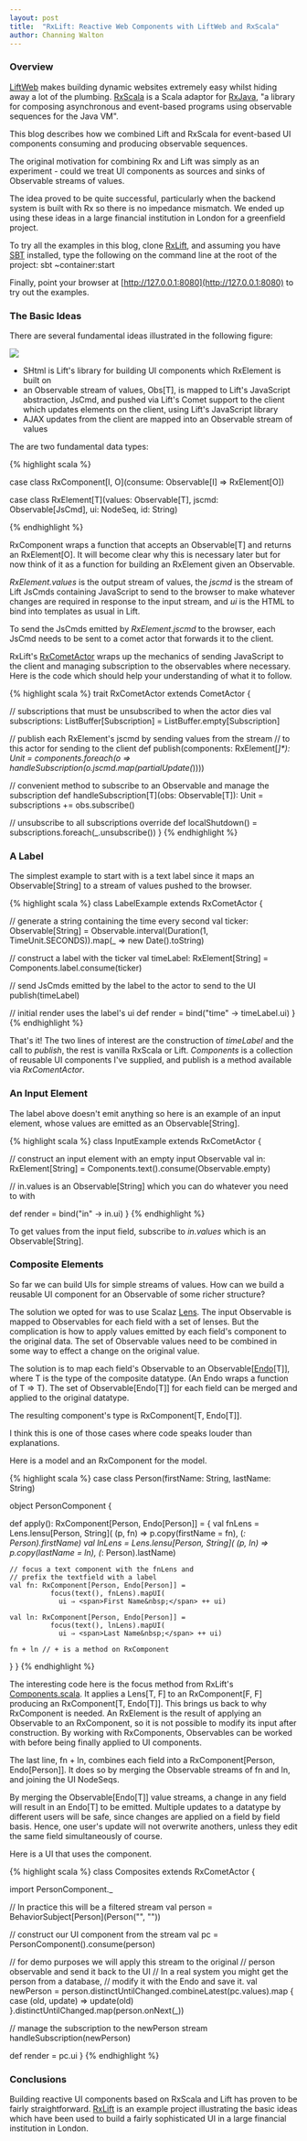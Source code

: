 ```yaml
---
layout: post
title:  "RxLift: Reactive Web Components with LiftWeb and RxScala"
author: Channing Walton
---
```


### Overview

[LiftWeb](http://liftweb.net) makes building dynamic websites extremely easy whilst hiding away a lot of the plumbing. [RxScala](http://reactivex.io/rxscala/) is a Scala adaptor for [RxJava](https://github.com/ReactiveX/RxJava), "a library for composing asynchronous and event-based programs using observable sequences for the Java VM".

This blog describes how we combined Lift and RxScala for event-based UI components consuming and producing observable sequences.

 <!-- break -->

The original motivation for combining Rx and Lift was simply as an experiment - could we treat UI components as sources and sinks of Observable streams of values.

The idea proved to be quite successful, particularly when the backend system is built with Rx so there is no impedance mismatch. We ended up using these ideas in a large financial institution in London for a greenfield project.

To try all the examples in this blog, clone [RxLift](https://github.com/channingwalton/rxlift), and assuming you have [SBT](http://www.scala-sbt.org) installed, type the following on the command line at the root of the project: sbt ~container:start

Finally, point your browser at [http://127.0.0.1:8080](http://127.0.0.1:8080) to try out the examples.

### The Basic Ideas

There are several fundamental ideas illustrated in the following figure:

<img src="/images/blog/rxlift.jpg">

* SHtml is Lift's library for building UI components which RxElement is built on
* an Observable stream of values, Obs[T], is mapped to Lift's JavaScript abstraction, JsCmd, and pushed via Lift's Comet support to the client which updates elements on the client, using Lift's JavaScript library
* AJAX updates from the client are mapped into an Observable stream of values

The are two fundamental data types:

{% highlight scala %}

case class RxComponent[I, O](consume: Observable[I] ⇒ RxElement[O])

case class RxElement[T](values: Observable[T], jscmd: Observable[JsCmd], ui: NodeSeq, id: String)

{% endhighlight %}

RxComponent wraps a function that accepts an Observable[T] and returns an RxElement[O]. It will become clear why this is necessary later but for now think of it as a function for building an RxElement given an Observable.

_RxElement.values_ is the output stream of values, the _jscmd_ is the stream of Lift JsCmds containing JavaScript to send to the browser to make whatever changes are required in response to the input stream, and _ui_ is the HTML to bind into templates as usual in Lift.

To send the JsCmds emitted by _RxElement.jscmd_ to the browser, each JsCmd needs to be sent to a comet actor that forwards it to the client.

RxLift's [RxCometActor](https://github.com/channingwalton/rxlift/blob/master/core/src/main/scala/com/casualmiracles/rxlift/RxCometActor.scala) wraps up the mechanics of sending JavaScript to the client and managing subscription to the observables where necessary. Here is the code which should help your understanding of what it to follow.

{% highlight scala %}
trait RxCometActor extends CometActor {

  // subscriptions that must be unsubscribed to when the actor dies
  val subscriptions: ListBuffer[Subscription] =
    ListBuffer.empty[Subscription]

  // publish each RxElement's jscmd by sending values from the stream
  // to this actor for sending to the client
  def publish(components: RxElement[_]*): Unit =
  components.foreach(o ⇒
    handleSubscription(o.jscmd.map(partialUpdate(_))))

  // convenient method to subscribe to an Observable and manage the subscription 
  def handleSubscription[T](obs: Observable[T]): Unit =
    subscriptions += obs.subscribe()

  // unsubscribe to all subscriptions
  override def localShutdown() =
    subscriptions.foreach(_.unsubscribe())
}
{% endhighlight %}

### A Label

The simplest example to start with is a text label since it maps an Observable[String] to a stream of values pushed to the browser.

{% highlight scala %}
class LabelExample extends RxCometActor {

  // generate a string containing the time every second
  val ticker: Observable[String] = 
    Observable.interval(Duration(1, TimeUnit.SECONDS)).map(_ ⇒ new Date().toString)

  // construct a label with the ticker
  val timeLabel: RxElement[String] = Components.label.consume(ticker)

  // send JsCmds emitted by the label to the actor to send to the UI
  publish(timeLabel)

  // initial render uses the label's ui
  def render = bind("time" -> timeLabel.ui)
}
{% endhighlight %}

That's it! The two lines of interest are the construction of _timeLabel_ and the call to _publish_, the rest is vanilla RxScala or Lift. _Components_ is a collection of reusable UI components I've supplied, and publish is a method available via _RxComentActor_.

### An Input Element

The label above doesn't emit anything so here is an example of an input element, whose values are emitted as an Observable[String].

{% highlight scala %}
class InputExample extends RxCometActor {

  // construct an input element with an empty input Observable
  val in: RxElement[String] = Components.text().consume(Observable.empty)

  // in.values is an Observable[String] which you can do whatever you need to with

  def render = bind("in" -> in.ui)
}
{% endhighlight %}

To get values from the input field, subscribe to _in.values_ which is an Observable[String].

### Composite Elements

So far we can build UIs for simple streams of values. How can we build a reusable UI component for an Observable of some richer structure?

The solution we opted for was to use Scalaz [Lens](http://eed3si9n.com/learning-scalaz/Lens.html). The input Observable is mapped to Observables for each field with a set of lenses. But the complication is how to apply values emitted by each field's component to the original data. The set of Observable values need to be combined in some way to effect a change on the original value.

The solution is to map each field's Observable to an Observable[[Endo](https://oss.sonatype.org/service/local/repositories/releases/archive/org/scalaz/scalaz_2.11/7.1.1/scalaz_2.11-7.1.1-javadoc.jar/!/index.html#scalaz.Endo)[T]], where T is the type of the composite datatype. (An Endo wraps a function of T ⇒ T). The set of Observable[Endo[T]] for each field can be merged and applied to the original datatype.

The resulting component's type is RxComponent[T, Endo[T]].

I think this is one of those cases where code speaks louder than explanations.

Here is a model and an RxComponent for the model.

{% highlight scala %}
case class Person(firstName: String, lastName: String)

object PersonComponent {

  def apply(): RxComponent[Person, Endo[Person]] = {
    val fnLens = Lens.lensu[Person, String](
                   (p, fn) ⇒ p.copy(firstName = fn),
                   (_: Person).firstName)
    val lnLens = Lens.lensu[Person, String](
                   (p, ln) ⇒ p.copy(lastName = ln),
                   (_: Person).lastName)

    // focus a text component with the fnLens and
    // prefix the textfield with a label
    val fn: RxComponent[Person, Endo[Person]] =
              focus(text(), fnLens).mapUI(
	            ui ⇒ <span>First Name&nbsp;</span> ++ ui)

    val ln: RxComponent[Person, Endo[Person]] =
              focus(text(), lnLens).mapUI(
	            ui ⇒ <span>Last Name&nbsp;</span> ++ ui)

    fn + ln // + is a method on RxComponent
  }
}
{% endhighlight %}

The interesting code here is the focus method from RxLift's [Components.scala](https://github.com/channingwalton/rxlift/blob/master/core/src/main/scala/com/casualmiracles/rxlift/Components.scala). It applies a Lens[T, F] to an RxComponent[F, F] producing an RxComponent[T, Endo[T]]. This brings us back to why RxComponent is needed. An RxElement is the result of applying an Observable to an RxComponent, so it is not possible to modify its input after construction. By working with RxComponents, Observables can be worked with before being finally applied to UI components.

The last line, fn + ln, combines each field into a RxComponent[Person, Endo[Person]]. It does so by merging the Observable streams of fn and ln, and joining the UI NodeSeqs.

By merging the Observable[Endo[T]] value streams, a change in any field will result in an Endo[T] to be emitted. Multiple updates to a datatype by different users will be safe, since changes are applied on a field by field basis. Hence, one user's update will not overwrite anothers, unless they edit the same field simultaneously of course.

Here is a UI that uses the component.

{% highlight scala %}
class Composites extends RxCometActor {

  import PersonComponent._

  // In practice this will be a filtered stream
  val person = BehaviorSubject[Person](Person("", ""))

  // construct our UI component from the stream
  val pc = PersonComponent().consume(person)

  // for demo purposes we will apply this stream to the original
  // person observable and send it back to the UI
  // In a real system you might get the person from a database,
  // modify it with the Endo and save it.
  val newPerson = person.distinctUntilChanged.combineLatest(pc.values).map {
    case (old, update) ⇒ update(old)
  }.distinctUntilChanged.map(person.onNext(_))

  // manage the subscription to the newPerson stream
  handleSubscription(newPerson)

  def render = pc.ui
}
{% endhighlight %}


### Conclusions

Building reactive UI components based on RxScala and Lift has proven to be fairly straightforward. [RxLift](https://github.com/channingwalton/rxlift) is an example
project illustrating the basic ideas which have been used to build a fairly sophisticated UI in a large financial institution in London.
